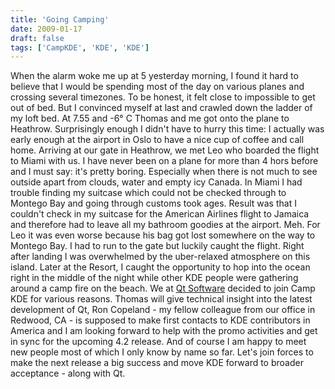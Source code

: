 ```yaml
---
title: 'Going Camping'
date: 2009-01-17
draft: false
tags: ['CampKDE', 'KDE', 'KDE']
---
```


When the alarm woke me up at 5 yesterday morning, I found it hard to believe that I would be spending most of the day on various planes and crossing several timezones. To be honest, it felt close to impossible to get out of bed. But I convinced myself at last and crawled down the ladder of my loft bed. At 7.55 and -6° C Thomas and me got onto the plane to Heathrow. Surprisingly enough I didn't have to hurry this time: I actually was early enough at the airport in Oslo to have a nice cup of coffee and call home. Arriving at our gate in Heathrow, we met Leo who boarded the flight to Miami with us. I have never been on a plane for more than 4 hors before and I must say: it's pretty boring. Especially when there is not much to see outside apart from clouds, water and empty icy Canada. In Miami I had trouble finding my suitcase which could not be checked through to Montego Bay and going through customs took ages. Result was that I couldn't check in my suitcase for the American Airlines flight to Jamaica and therefore had to leave all my bathroom goodies at the airport. Meh. For Leo it was even worse because his bag got lost somewhere on the way to Montego Bay. I had to run to the gate but luckily caught the flight. Right after landing I was overwhelmed by the uber-relaxed atmosphere on this island. Later at the Resort, I caught the opportunity to hop into the ocean right in the middle of the night while other KDE people were gathering around a camp fire on the beach. We at [Qt Software](http://www.qtsoftware.com) decided to join Camp KDE for various reasons. Thomas will give technical insight into the latest development of Qt, Ron Copeland - my fellow colleague from our office in Redwood, CA - is supposed to make first contacts to KDE contributors in America and I am looking forward to help with the promo activities and get in sync for the upcoming 4.2 release. And of course I am happy to meet new people most of which I only know by name so far. Let's join forces to make the next release a big success and move KDE forward to broader acceptance - along with Qt.